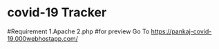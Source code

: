 # covid-19 Tracker
#Requirement
1.Apache
2.php
#for preview Go To
https://pankaj-covid-19.000webhostapp.com/
